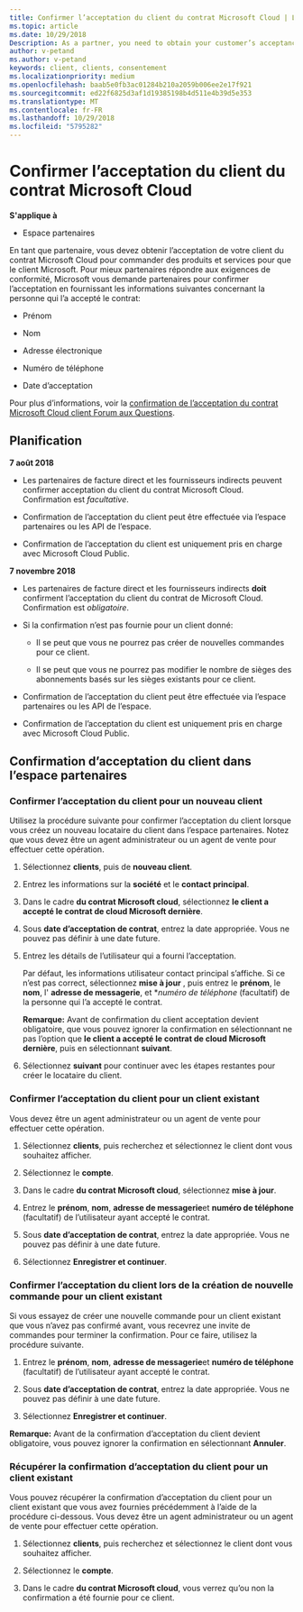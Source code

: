 ```yaml
---
title: Confirmer l’acceptation du client du contrat Microsoft Cloud | L’espace partenaires
ms.topic: article
ms.date: 10/29/2018
Description: As a partner, you need to obtain your customer’s acceptance of the Microsoft Cloud Agreement before you can order Microsoft products and services for that customer. To better help partners meet compliance requirements, Microsoft asks partners to confirm acceptance by providing certain details regarding the person who accepted the agreement.
author: v-petand
ms.author: v-petand
keywords: client, clients, consentement
ms.localizationpriority: medium
ms.openlocfilehash: baab5e0fb3ac01284b210a2059b006ee2e17f921
ms.sourcegitcommit: ed22f6825d3af1d19385198b4d511e4b39d5e353
ms.translationtype: MT
ms.contentlocale: fr-FR
ms.lasthandoff: 10/29/2018
ms.locfileid: "5795282"
---
```

# <a name="confirm-customer-acceptance-of-the-microsoft-cloud-agreement"></a>Confirmer l’acceptation du client du contrat Microsoft Cloud

**S'applique à**
-  Espace partenaires

En tant que partenaire, vous devez obtenir l’acceptation de votre client du contrat Microsoft Cloud pour commander des produits et services pour que le client Microsoft. Pour mieux partenaires répondre aux exigences de conformité, Microsoft vous demande partenaires pour confirmer l’acceptation en fournissant les informations suivantes concernant la personne qui l’a accepté le contrat: 

-   Prénom

-   Nom

-   Adresse électronique

-   Numéro de téléphone

-   Date d’acceptation

Pour plus d’informations, voir la [confirmation de l’acceptation du contrat Microsoft Cloud client Forum aux Questions](https://docs.microsoft.com/en-us/partner-center/confirm-consent-faq).

## <a name="schedule"></a>Planification

**7 août 2018**

-   Les partenaires de facture direct et les fournisseurs indirects peuvent confirmer acceptation du client du contrat Microsoft Cloud. Confirmation est *facultative*.

-   Confirmation de l’acceptation du client peut être effectuée via l’espace partenaires ou les API de l’espace.

-   Confirmation de l’acceptation du client est uniquement pris en charge avec Microsoft Cloud Public.


**7 novembre 2018**

-   Les partenaires de facture direct et les fournisseurs indirects **doit** confirment l’acceptation du client du contrat de Microsoft Cloud. Confirmation est *obligatoire*.

-   Si la confirmation n’est pas fournie pour un client donné:

    -   Il se peut que vous ne pourrez pas créer de nouvelles commandes pour ce client.

    -   Il se peut que vous ne pourrez pas modifier le nombre de sièges des abonnements basés sur les sièges existants pour ce client.

-   Confirmation de l’acceptation du client peut être effectuée via l’espace partenaires ou les API de l’espace.

-   Confirmation de l’acceptation du client est uniquement pris en charge avec Microsoft Cloud Public.


## <a name="confirming-customer-acceptance-in-partner-center"></a>Confirmation d’acceptation du client dans l’espace partenaires

### <a name="confirm-customer-acceptance-for-a-new-customer"></a>Confirmer l’acceptation du client pour un nouveau client

Utilisez la procédure suivante pour confirmer l’acceptation du client lorsque vous créez un nouveau locataire du client dans l’espace partenaires. Notez que vous devez être un agent administrateur ou un agent de vente pour effectuer cette opération. 
1.  Sélectionnez **clients**, puis de **nouveau client**.

2.  Entrez les informations sur la **société** et le **contact principal**.

3.  Dans le cadre **du contrat Microsoft cloud**, sélectionnez **le client a accepté le contrat de cloud Microsoft dernière**. 

4.  Sous **date d’acceptation de contrat**, entrez la date appropriée. Vous ne pouvez pas définir à une date future.

5.  Entrez les détails de l’utilisateur qui a fourni l’acceptation. 

    Par défaut, les informations utilisateur contact principal s’affiche. Si ce n’est pas correct, sélectionnez **mise à jour** , puis entrez le **prénom**, le **nom**, l' **adresse de messagerie**, et **numéro de téléphone* (facultatif) de la personne qui l’a accepté le contrat.

    **Remarque:** Avant de confirmation du client acceptation devient obligatoire, que vous pouvez ignorer la confirmation en sélectionnant ne pas l’option que **le client a accepté le contrat de cloud Microsoft dernière**, puis en sélectionnant **suivant**.

6.  Sélectionnez **suivant** pour continuer avec les étapes restantes pour créer le locataire du client.

### <a name="confirm-customer-acceptance-for-an-existing-customer"></a>Confirmer l’acceptation du client pour un client existant

Vous devez être un agent administrateur ou un agent de vente pour effectuer cette opération. 

1.  Sélectionnez **clients**, puis recherchez et sélectionnez le client dont vous souhaitez afficher. 

2.  Sélectionnez le **compte**.

3.  Dans le cadre **du contrat Microsoft cloud**, sélectionnez **mise à jour**.

4.  Entrez le **prénom**, **nom**, **adresse de messagerie**et **numéro de téléphone** (facultatif) de l’utilisateur ayant accepté le contrat.

5.  Sous **date d’acceptation de contrat**, entrez la date appropriée. Vous ne pouvez pas définir à une date future.

6.  Sélectionnez **Enregistrer et continuer**.

### <a name="confirm-customer-acceptance-while-creating-new-order-for-an-existing-customer"></a>Confirmer l’acceptation du client lors de la création de nouvelle commande pour un client existant

Si vous essayez de créer une nouvelle commande pour un client existant que vous n’avez pas confirmé avant, vous recevrez une invite de commandes pour terminer la confirmation. Pour ce faire, utilisez la procédure suivante. 

1.  Entrez le **prénom**, **nom**, **adresse de messagerie**et **numéro de téléphone** (facultatif) de l’utilisateur ayant accepté le contrat.

2.  Sous **date d’acceptation de contrat**, entrez la date appropriée. Vous ne pouvez pas définir à une date future.

3.  Sélectionnez **Enregistrer et continuer**.

**Remarque:** Avant de la confirmation d’acceptation du client devient obligatoire, vous pouvez ignorer la confirmation en sélectionnant **Annuler**.

### <a name="retrieve-confirmation-of-customer-acceptance-for-an-existing-customer"></a>Récupérer la confirmation d’acceptation du client pour un client existant

Vous pouvez récupérer la confirmation d’acceptation du client pour un client existant que vous avez fournies précédemment à l’aide de la procédure ci-dessous. Vous devez être un agent administrateur ou un agent de vente pour effectuer cette opération. 

1.  Sélectionnez **clients**, puis recherchez et sélectionnez le client dont vous souhaitez afficher. 

2.  Sélectionnez le **compte**.

3.  Dans le cadre **du contrat Microsoft cloud**, vous verrez qu’ou non la confirmation a été fournie pour ce client.

